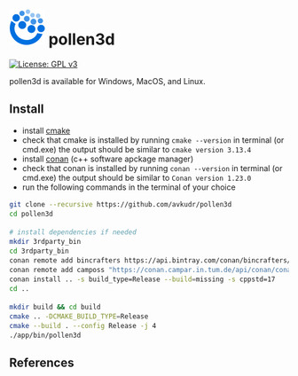 # ![pollen3d Logo](assets/pollen3d_icon64.png) pollen3d

[![License: GPL v3](https://img.shields.io/badge/License-GPLv3-blue.svg)](https://www.gnu.org/licenses/gpl-3.0)

pollen3d is available for Windows, MacOS, and Linux.

## Install

* install [cmake](https://cmake.org/download/)
* check that cmake is installed by running ```cmake --version``` in terminal (or cmd.exe)
the output should be similar to ```cmake version 3.13.4```
* install [conan](https://docs.conan.io/en/latest/installation.html) (c++ software apckage manager)
* check that conan is installed by running ```conan --version``` in terminal (or cmd.exe)
the output should be similar to ```Conan version 1.23.0```
* run the following commands in the terminal of your choice
```bash
git clone --recursive https://github.com/avkudr/pollen3d
cd pollen3d

# install dependencies if needed
mkdir 3rdparty_bin
cd 3rdparty_bin
conan remote add bincrafters https://api.bintray.com/conan/bincrafters/public-conan
conan remote add camposs "https://conan.campar.in.tum.de/api/conan/conan-camposs"
conan install .. -s build_type=Release --build=missing -s cppstd=17
cd ..

mkdir build && cd build
cmake .. -DCMAKE_BUILD_TYPE=Release
cmake --build . --config Release -j 4
./app/bin/pollen3d
```

## References
